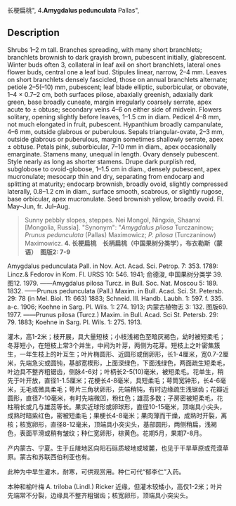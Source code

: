 长梗扁桃",
4.**Amygdalus pedunculata** Pallas",

## Description
Shrubs 1–2 m tall. Branches spreading, with many short branchlets; branchlets brownish to dark grayish brown, pubescent initially, glabrescent. Winter buds often 3, collateral in leaf axil on short branchlets, lateral ones flower buds, central one a leaf bud. Stipules linear, narrow, 2–4 mm. Leaves on short branchlets densely fascicled, those on annual branchlets alternate; petiole 2–5(–10) mm, pubescent; leaf blade elliptic, suborbicular, or obovate, 1–4 × 0.7–2 cm, both surfaces pilose, abaxially greenish, adaxially dark green, base broadly cuneate, margin irregularly coarsely serrate, apex acute to ± obtuse; secondary veins 4–6 on either side of midvein. Flowers solitary, opening slightly before leaves, 1–1.5 cm in diam. Pedicel 4–8 mm, not much elongated in fruit, pubescent. Hypanthium broadly campanulate, 4–6 mm, outside glabrous or puberulous. Sepals triangular-ovate, 2–3 mm, outside glabrous or puberulous, margin sometimes shallowly serrate, apex ± obtuse. Petals pink, suborbicular, 7–10 mm in diam., apex occasionally emarginate. Stamens many, unequal in length. Ovary densely pubescent. Style nearly as long as shorter stamens. Drupe dark purplish red, subglobose to ovoid-globose, 1–1.5 cm in diam., densely pubescent, apex mucronulate; mesocarp thin and dry, separating from endocarp and splitting at maturity; endocarp brownish, broadly ovoid, slightly compressed laterally, 0.8–1.2 cm in diam., surface smooth, scabrous, or slightly rugose, base orbicular, apex mucronulate. Seed brownish yellow, broadly ovoid. Fl. May–Jun, fr. Jul–Aug.

> Sunny pebbly slopes, steppes.  Nei Mongol, Ningxia, Shaanxi [Mongolia, Russia].
  "Synonym": "*Amygdalus pilosa* Turczaninow; *Prunus pedunculata* (Pallas) Maximowicz; *P. pilosa* (Turczaninow) Maximowicz.
**4. 长梗扁桃　长柄扁桃（中国果树分类学），布衣勒斯（蒙语）　图版2: 7-9**

Amygdalus pedunculata Pall. in Nov. Act. Acad. Sci. Petrop. 7: 353. 1789: Lincz.& Fedorov in Kom. Fl. URSS 10: 546. 1941; 俞德浚, 中国果树分类学 39. 图12. 1979. ——Amygdalus pilosa Turcz. in Bull. Soc. Nat. Moscou 5: 189. 1832. ——Prunus pedunculata (Pall.) Maxim. in Bull. Acad. Sci. St. Petersb. 29: 78 (in Mel. Biol. 11: 663) 1883; Schneid. Ill. Handb. Laubh. 1: 597. f. 335. a-c. 1906; Koehne in Sarg. Pl. Wils. 1: 274. 1913; 内蒙古植物志 3: 132. 图版69. 1977. ——Prunus pilosa (Turcz.) Maxim. in Bull. Acad. Sci St. Petersb. 29: 79. 1883; Koehne in Sarg. Pl. Wils. 1: 275. 1913.

灌木，高1-2米；枝开展，具大量短枝；小枝浅褐色至暗灰褐色，幼时被短柔毛；冬芽短小，在短枝上常3个并生，中间为叶芽，两侧为花芽。短枝上之叶密集簇生，一年生枝上的叶互生；叶片椭圆形、近圆形或倒卵形，长1-4厘米，宽0.7-2厘米，先端急尖或圆钝，基部宽楔形，上面深绿色，下面浅绿色，两面疏生短柔毛，叶边具不整齐粗锯齿，侧脉4-6对；叶柄长2-5(10)毫米，被短柔毛。花单生，稍先于叶开放，直径1-1.5厘米；花梗长4-8毫米，具短柔毛；萼筒宽钟形，长4-6毫米，无毛或微具柔毛；萼片三角状卵形，先端稍钝，有时边缘疏生浅锯齿；花瓣近圆形，直径7-10毫米，有时先端微凹，粉红色；雄蕊多数；子房密被短柔毛，花柱稍长或几与雄蕊等长。果实近球形或卵球形，直径10-15毫米，顶端具小尖头，成熟时暗紫红色，密被短柔毛；果梗长4-8毫米；果肉薄而干燥，成熟时开裂，离核；核宽卵形，直径8-12毫米，顶端具小突尖头，基部圆形，两侧稍扁，浅褐色，表面平滑或稍有皱纹；种仁宽卵形，棕黄色。花期5月，果期7-8月。

产内蒙古、宁夏。生于丘陵地区向阳石砾质坡地或坡麓，也见于干旱草原或荒漠草原。蒙古和苏联西伯利亚也有。

此种为中旱生灌木，耐寒，可供观赏用。种仁可代“郁李仁”入药。

本种和榆叶梅 A. triloba (Lindl.) Ricker 近缘，但灌木较矮小，高仅1-2米；叶片先端常不分裂，边缘具不整齐粗锯齿；核宽卵形，顶端具小突尖头。
